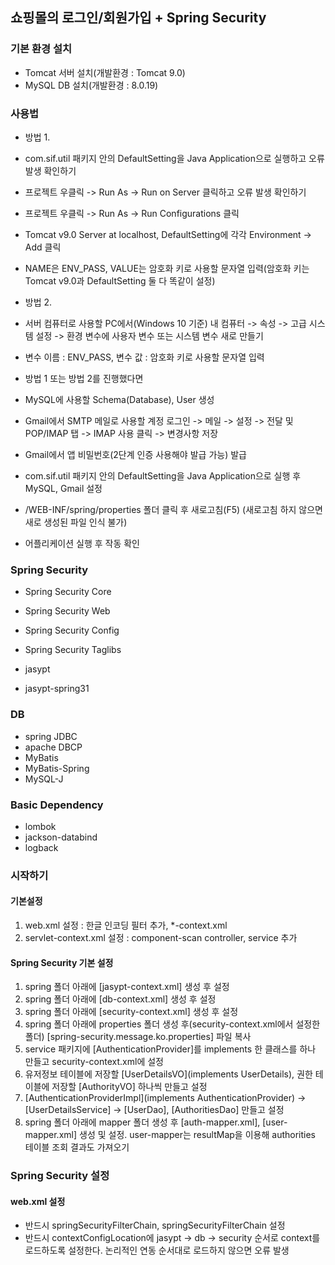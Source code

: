 ## 쇼핑몰의 로그인/회원가입 + Spring Security

### 기본 환경 설치
* Tomcat 서버 설치(개발환경 : Tomcat 9.0)
* MySQL DB 설치(개발환경 : 8.0.19)

### 사용법
* 방법 1.
* com.sif.util 패키지 안의 DefaultSetting을 Java Application으로 실행하고 오류 발생 확인하기
* 프로젝트 우클릭 -> Run As -> Run on Server 클릭하고 오류 발생 확인하기
* 프로젝트 우클릭 -> Run As -> Run Configurations 클릭
* Tomcat v9.0 Server at localhost, DefaultSetting에 각각 Environment -> Add 클릭
* NAME은 ENV_PASS, VALUE는 암호화 키로 사용할 문자열 입력(암호화 키는 Tomcat v9.0과 DefaultSetting 둘 다 똑같이 설정)

* 방법 2.
* 서버 컴퓨터로 사용할 PC에서(Windows 10 기준) 내 컴퓨터 -> 속성 -> 고급 시스템 설정 -> 환경 변수에 사용자 변수 또는 시스템 변수 새로 만들기
* 변수 이름 : ENV_PASS, 변수 값 : 암호화 키로 사용할 문자열 입력

* 방법 1 또는 방법 2를 진행했다면
* MySQL에 사용할 Schema(Database), User 생성
* Gmail에서 SMTP 메일로 사용할 계정 로그인 -> 메일 -> 설정 -> 전달 및 POP/IMAP 탭 -> IMAP 사용 클릭 -> 변경사항 저장
* Gmail에서 앱 비밀번호(2단계 인증 사용해야 발급 가능) 발급 
* com.sif.util 패키지 안의 DefaultSetting을 Java Application으로 실행 후 MySQL, Gmail 설정
* /WEB-INF/spring/properties 폴더 클릭 후 새로고침(F5) (새로고침 하지 않으면 새로 생성된 파일 인식 불가)

* 어플리케이션 실행 후 작동 확인

### Spring Security
* Spring Security Core
* Spring Security Web
* Spring Security Config
* Spring Security Taglibs

* jasypt
* jasypt-spring31

### DB
* spring JDBC
* apache DBCP
* MyBatis
* MyBatis-Spring
* MySQL-J

### Basic Dependency
* lombok
* jackson-databind
* logback

### 시작하기
#### 기본설정
1. web.xml 설정 : 한글 인코딩 필터 추가, *-context.xml
2. servlet-context.xml 설정 : component-scan controller, service 추가

#### Spring Security 기본 설정
1. spring 폴더 아래에 [jasypt-context.xml] 생성 후 설정
2. spring 폴더 아래에 [db-context.xml] 생성 후 설정
3. spring 폴더 아래에 [security-context.xml] 생성 후 설정
4. spring 폴더 아래에 properties 폴더 생성 후(security-context.xml에서 설정한 폴더) [spring-security.message.ko.properties] 파일 복사
5. service 패키지에 [AuthenticationProvider]를 implements 한 클래스를 하나 만들고 security-context.xml에 설정
6. 유저정보 테이블에 저장할 [UserDetailsVO](implements UserDetails), 권한 테이블에 저장할 [AuthorityVO] 하나씩 만들고 설정
7. [AuthenticationProviderImpl](implements AuthenticationProvider) -> [UserDetailsService] -> [UserDao], [AuthoritiesDao] 만들고 설정
8. spring 폴더 아래에 mapper 폴더 생성 후 [auth-mapper.xml], [user-mapper.xml] 생성 및 설정. user-mapper는 resultMap을 이용해 authorities 테이블 조회 결과도 가져오기

### Spring Security 설정
#### web.xml 설정
* 반드시 springSecurityFilterChain, springSecurityFilterChain 설정
* 반드시 contextConfigLocation에 jasypt -> db -> security 순서로 context를 로드하도록 설정한다. 논리적인 연동 순서대로 로드하지 않으면 오류 발생